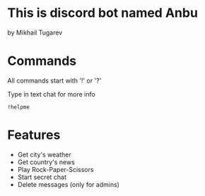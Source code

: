 # This is discord bot named Anbu
by Mikhail Tugarev
# Commands
All commands start with '!' or '?'

Type in text chat for more info 

```
!helpme
```
# Features
* Get city's weather
* Get country's news
* Play Rock-Paper-Scissors
* Start secret chat
* Delete messages (only for admins)
